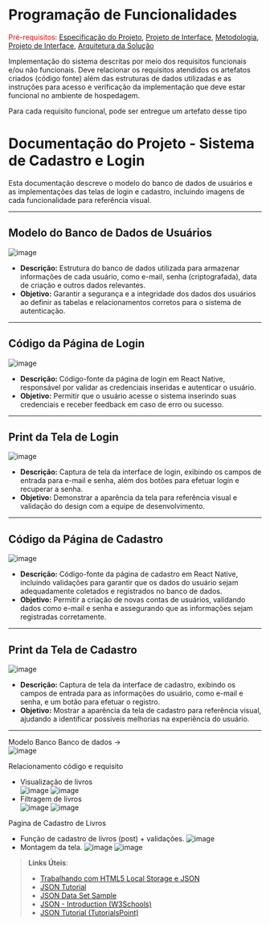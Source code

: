 # Programação de Funcionalidades

<span style="color:red">Pré-requisitos: <a href="2-Especificação do Projeto.md"> Especificação do Projeto</a></span>, <a href="3-Projeto de Interface.md"> Projeto de Interface</a>, <a href="4-Metodologia.md"> Metodologia</a>, <a href="3-Projeto de Interface.md"> Projeto de Interface</a>, <a href="5-Arquitetura da Solução.md"> Arquitetura da Solução</a>

Implementação do sistema descritas por meio dos requisitos funcionais e/ou não funcionais. Deve relacionar os requisitos atendidos os artefatos criados (código fonte) além das estruturas de dados utilizadas e as instruções para acesso e verificação da implementação que deve estar funcional no ambiente de hospedagem.

Para cada requisito funcional, pode ser entregue um artefato desse tipo

# Documentação do Projeto - Sistema de Cadastro e Login

Esta documentação descreve o modelo do banco de dados de usuários e as implementações das telas de login e cadastro, incluindo imagens de cada funcionalidade para referência visual.

---

## Modelo do Banco de Dados de Usuários
![image](https://github.com/user-attachments/assets/5de1699a-9528-46e4-bb9d-9be30f9a563b)


- **Descrição:** Estrutura do banco de dados utilizada para armazenar informações de cada usuário, como e-mail, senha (criptografada), data de criação e outros dados relevantes.
- **Objetivo:** Garantir a segurança e a integridade dos dados dos usuários ao definir as tabelas e relacionamentos corretos para o sistema de autenticação.

---

## Código da Página de Login
![image](https://github.com/user-attachments/assets/d6e84064-a091-45e1-a172-5e2875a7896f)


- **Descrição:** Código-fonte da página de login em React Native, responsável por validar as credenciais inseridas e autenticar o usuário.
- **Objetivo:** Permitir que o usuário acesse o sistema inserindo suas credenciais e receber feedback em caso de erro ou sucesso.

---

## Print da Tela de Login
![image](https://github.com/user-attachments/assets/44fe82c3-d912-426a-a681-0ce2f1c7085f)


- **Descrição:** Captura de tela da interface de login, exibindo os campos de entrada para e-mail e senha, além dos botões para efetuar login e recuperar a senha.
- **Objetivo:** Demonstrar a aparência da tela para referência visual e validação do design com a equipe de desenvolvimento.

---

## Código da Página de Cadastro
![image](https://github.com/user-attachments/assets/6baa658b-f424-4120-8a4e-6d005e7fb36c)


- **Descrição:** Código-fonte da página de cadastro em React Native, incluindo validações para garantir que os dados do usuário sejam adequadamente coletados e registrados no banco de dados.
- **Objetivo:** Permitir a criação de novas contas de usuários, validando dados como e-mail e senha e assegurando que as informações sejam registradas corretamente.

---

## Print da Tela de Cadastro
![image](https://github.com/user-attachments/assets/ea0657c2-1cb8-4449-be5b-29f2c77218f5)


- **Descrição:** Captura de tela da interface de cadastro, exibindo os campos de entrada para as informações do usuário, como e-mail e senha, e um botão para efetuar o registro.
- **Objetivo:** Mostrar a aparência da tela de cadastro para referência visual, ajudando a identificar possíveis melhorias na experiência do usuário.

---

Modelo Banco Banco de dados ->  
![image](https://github.com/user-attachments/assets/dc887efc-9ed6-4cc1-853a-b8702bcd91f5)

Relacionamento código e requisito

- Visualização de livros  
![image](https://github.com/user-attachments/assets/86175c2e-4dfe-4b02-9470-88389bb2a268)
![image](https://github.com/user-attachments/assets/060416b0-50df-4145-9e75-453d2b717a1e)
- Filtragem de livros  
![image](https://github.com/user-attachments/assets/bcd6fb7c-b0e5-4817-b7dd-48b8e4e37cca)
![image](https://github.com/user-attachments/assets/7b9790f6-b03a-4bce-8008-4b24806562ce)



Pagina de Cadastro de Livros

- Função de cadastro de livros (post) + validações.
![image](https://github.com/user-attachments/assets/7c7f5e34-ba05-478a-b2e1-fd25f80ba684)
- Montagem da tela. 
![image](https://github.com/user-attachments/assets/f5857fe1-2353-415f-ae8c-706fc338cdc2)
![image](https://github.com/user-attachments/assets/81efb822-0dbc-4c3c-84b0-0f7785ba323c)




> **Links Úteis**:
>
> - [Trabalhando com HTML5 Local Storage e JSON](https://www.devmedia.com.br/trabalhando-com-html5-local-storage-e-json/29045)
> - [JSON Tutorial](https://www.w3resource.com/JSON)
> - [JSON Data Set Sample](https://opensource.adobe.com/Spry/samples/data_region/JSONDataSetSample.html)
> - [JSON - Introduction (W3Schools)](https://www.w3schools.com/js/js_json_intro.asp)
> - [JSON Tutorial (TutorialsPoint)](https://www.tutorialspoint.com/json/index.htm)
